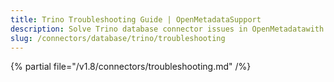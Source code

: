 ```yaml
---
title: Trino Troubleshooting Guide | OpenMetadataSupport
description: Solve Trino database connector issues in OpenMetadatawith expert troubleshooting guides, error fixes, and step-by-step solutions for seamless data integration.
slug: /connectors/database/trino/troubleshooting
---
```


{% partial file="/v1.8/connectors/troubleshooting.md" /%}
